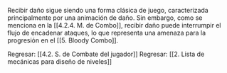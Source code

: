 
Recibir daño sigue siendo una forma clásica de juego, caracterizada principalmente por una animación de daño. Sin embargo, como se menciona en la [[4.2.4. M. de Combo]], recibir daño puede interrumpir el flujo de encadenar ataques, lo que representa una amenaza para la progresión en el [[5. Bloody Combo]].


Regresar: [[4.2. S. de Combate del jugador]]
Regresar: [[2. Lista de mecánicas para diseño de niveles]]